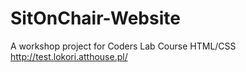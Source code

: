 # SitOnChair-Website
A workshop project for Coders Lab Course HTML/CSS
http://test.lokori.atthouse.pl/ 
